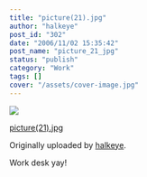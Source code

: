 ```yaml
---
title: "picture(21).jpg"
author: "halkeye"
post_id: "302"
date: "2006/11/02 15:35:42"
post_name: "picture_21_jpg"
status: "publish"
category: "Work"
tags: []
cover: "/assets/cover-image.jpg"
---
```


![](https://static.flickr.com/105/287204397_fe2098cbea_m.jpg)
   

 
 [picture(21).jpg](https://www.flickr.com/photos/halkeye/287204397/)
   

 Originally uploaded by [halkeye](https://www.flickr.com/people/halkeye/).
 



Work desk yay!
